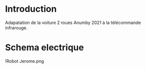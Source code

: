 # Introduction
Adapatation de la voiture 2 roues Anumby 2021 à la télécommande infrarouge.
# Schema electrique
!Robot Jerome.png
